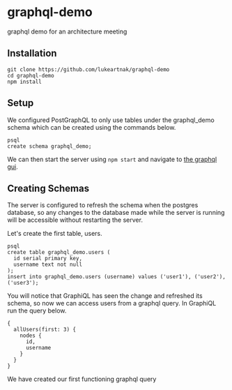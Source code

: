 # graphql-demo
graphql demo for an architecture meeting

## Installation
```
git clone https://github.com/lukeartnak/graphql-demo
cd graphql-demo
npm install
```

## Setup

We configured PostGraphQL to only use tables under the graphql_demo schema which
can be created using the commands below.
```
psql
create schema graphql_demo;
```

We can then start the server using `npm start` and navigate to [the graphql gui](http://localhost:8000/graphiql).

## Creating Schemas

The server is configured to refresh the schema when the postgres database, so
any changes to the database made while the server is running will be accessible
without restarting the server.

Let's create the first table, users.
```
psql
create table graphql_demo.users (
  id serial primary key,
  username text not null
);
insert into graphql_demo.users (username) values ('user1'), ('user2'), ('user3');
```

You will notice that GraphiQL has seen the change and refreshed its schema, so
now we can access users from a graphql query. In GraphiQL run the query below.
```
{
  allUsers(first: 3) {
    nodes {
      id,
      username
    }
  }
}
```

We have created our first functioning graphql query
